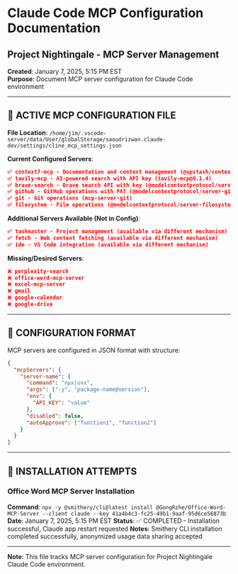 # Claude Code MCP Configuration Documentation
## Project Nightingale - MCP Server Management

**Created**: January 7, 2025, 5:15 PM EST  
**Purpose**: Document MCP server configuration for Claude Code environment  

---

## 🔧 **ACTIVE MCP CONFIGURATION FILE**

**File Location**: `/home/jim/.vscode-server/data/User/globalStorage/saoudrizwan.claude-dev/settings/cline_mcp_settings.json`

**Current Configured Servers**:
```json
✅ context7-mcp - Documentation and context management (@upstash/context7-mcp@latest)
✅ tavily-mcp - AI-powered search with API key (tavily-mcp@0.1.4)
✅ brave-search - Brave search API with key (@modelcontextprotocol/server-brave-search)
✅ github - GitHub operations with PAT (@modelcontextprotocol/server-github)  
✅ git - Git operations (mcp-server-git)
✅ filesystem - File operations (@modelcontextprotocol/server-filesystem)
```

**Additional Servers Available (Not in Config)**:
```json
✅ taskmaster - Project management (available via different mechanism)
✅ fetch - Web content fetching (available via different mechanism)
✅ ide - VS Code integration (available via different mechanism)
```

**Missing/Desired Servers**:
```json
❌ perplexity-search
❌ office-word-mcp-server
❌ excel-mcp-server  
❌ gmail
❌ google-calendar
❌ google-drive
```

---

## 📝 **CONFIGURATION FORMAT**

MCP servers are configured in JSON format with structure:
```json
{
  "mcpServers": {
    "server-name": {
      "command": "npx|uvx",
      "args": ["-y", "package-name@version"],
      "env": {
        "API_KEY": "value"
      },
      "disabled": false,
      "autoApprove": ["function1", "function2"]
    }
  }
}
```

---

## 🚀 **INSTALLATION ATTEMPTS**

### Office Word MCP Server Installation
**Command**: `npx -y @smithery/cli@latest install @GongRzhe/Office-Word-MCP-Server --client claude --key 41a4b4c3-fc25-49b1-9aaf-95d6ce56873b`
**Date**: January 7, 2025, 5:15 PM EST
**Status**: ✅ COMPLETED - Installation successful, Claude app restart requested
**Notes**: Smithery CLI installation completed successfully, anonymized usage data sharing accepted

---

**Note**: This file tracks MCP server configuration for Project Nightingale Claude Code environment.